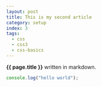 ```yaml
---
layout: post
title: This is my second article
category: setup
index: 3
tags: 
  - css
  - css3
  - css-basics
---
```


**{{ page.title }}** written in markdown.
```javascript
console.log("hello world");
```
